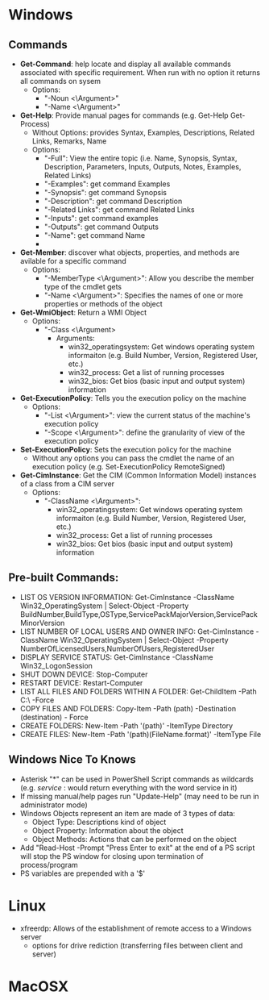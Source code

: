 # Windows

## Commands
- __Get-Command__: help locate and display all available commands associated with specific requirement. When run with no option it returns all commands on sysem
  - Options:
    - "-Noun <\Argument>"
    - "-Name <\Argument>"
- __Get-Help__: Provide manual pages for commands (e.g. Get-Help Get-Process)
  - Without Options: provides Syntax, Examples, Descriptions, Related Links, Remarks, Name
  - Options:
    - "-Full": View the entire topic (i.e. Name, Synopsis, Syntax, Description, Parameters, Inputs, Outputs, Notes, Examples, Related Links)
    - "-Examples": get command Examples
    - "-Synopsis": get command Synopsis
    - "-Description": get command Description
    - "-Related Links": get command Related Links
    - "-Inputs": get command examples
    - "-Outputs": get command Outputs
    - "-Name": get command Name
    - 
- __Get-Member__: discover what objects, properties, and methods are avilable for a specific command
  - Options:
    - "-MemberType <\Argument>": Allow you describe the member type of the cmdlet gets
    - "-Name <\Argument>": Specifies the names of one or more properties or methods of the object
- __Get-WmiObject__: Return a WMI Object
  - Options:
    - "-Class <\Argument>
      - Arguments: 
        - win32_operatingsystem: Get windows operating system informaiton (e.g. Build Number, Version, Registered User, etc.)
        - win32_process: Get a list of running processes
        - win32_bios: Get bios (basic input and output system) information
- __Get-ExecutionPolicy__: Tells you the execution policy on the machine
  - Options:
    - "-List <\Argument>": view the current status of the machine's execution policy
    - "-Scope <\Argument>": define the granularity of view of the execution policy 
- __Set-ExecutionPolicy__: Sets the execution policy for the machine
  - Without any options you can pass the cmdlet the name of an execution policy (e.g. Set-ExecutionPolicy RemoteSigned)
- __Get-CimInstance__: Get the CIM (Common Information Model) instances of a class from a CIM server
  - Options:
    - "-ClassName <\Argument>":
        - win32_operatingsystem: Get windows operating system informaiton (e.g. Build Number, Version, Registered User, etc.)
        - win32_process: Get a list of running processes
        - win32_bios: Get bios (basic input and output system) information

## Pre-built Commands:
- LIST OS VERSION INFORMATION: Get-CimInstance -ClassName Win32_OperatingSystem | Select-Object -Property BuildNumber,BuildType,OSType,ServicePackMajorVersion,ServicePackMinorVersion
- LIST NUMBER OF LOCAL USERS AND OWNER INFO: Get-CimInstance -ClassName Win32_OperatingSystem | Select-Object -Property NumberOfLicensedUsers,NumberOfUsers,RegisteredUser
- DISPLAY SERVICE STATUS: Get-CimInstance -ClassName Win32_LogonSession
- SHUT DOWN DEVICE: Stop-Computer
- RESTART DEVICE: Restart-Computer
- LIST ALL FILES AND FOLDERS WITHIN A FOLDER: Get-ChildItem -Path C:\ -Force
- COPY FILES AND FOLDERS: Copy-Item -Path (path) -Destination (destination) - Force
- CREATE FOLDERS: New-Item -Path '(path)' -ItemType Directory
- CREATE FILES: New-Item -Path '(path)\(FileName.format)' -ItemType File

## Windows Nice To Knows
- Asterisk "*" can be used in PowerShell Script commands as wildcards (e.g. *service* : would return everything with the word service in it)
- If missing manual/help pages run "Update-Help" (may need to be run in administrator mode)
- Windows Objects represent an item are made of 3 types of data:
  - Object Type: Descriptions kind of object
  - Object Property: Information about the object
  - Object Methods: Actions that can be performed on the object
- Add "Read-Host -Prompt "Press Enter to exit" at the end of a PS script will stop the PS window for closing upon termination of process/program
- PS variables are prepended with a '$'

# Linux
- xfreerdp: Allows of the establishment of remote access to a Windows server
  - options for drive rediction (transferring files between client and server)

# MacOSX
